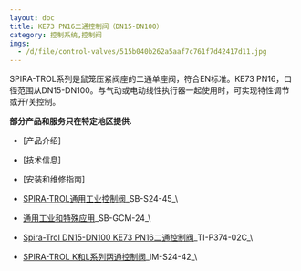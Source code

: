 ```yaml
---
layout: doc
title: KE73 PN16二通控制阀（DN15-DN100）
category: 控制系统,控制阀
imgs:
  - /d/file/control-valves/515b040b262a5aaf7c761f7d42417d11.jpg
---
```


SPIRA-TROL系列是鼠笼压紧阀座的二通单座阀，符合EN标准。KE73 PN16，口径范围从DN15-DN100。与气动或电动线性执行器一起使用时，可实现特性调节或开/关控制。

**部分产品和服务只在特定地区提供.**

- [产品介绍]
- [技术信息]
- [安装和维修指南]

- [SPIRA-TROL通用工业控制阀](https://assets.spiraxvalve.com/pdf/SB-S24-45-SPIRA-TROL通用工业控制阀.pdf)\_SB-S24-45\_\
- [通用工业和特殊应用](https://assets.spiraxvalve.com/pdf/SB-GCM-24-控制阀-通用-通用工业和特殊应用.pdf)\_SB-GCM-24\_\

- [Spira-Trol DN15-DN100 KE73 PN16二通控制阀](https://assets.spiraxvalve.com/pdf/TI-P374-02C-Spira-Trol%20DN15-DN100%20KE73%20PN16二通控制阀.pdf)\_TI-P374-02C\_\

- [SPIRA-TROL K和L系列两通控制阀](https://assets.spiraxvalve.com/pdf/IM-S24-42-SPIRA-TROL%20K和L系列两通控制阀.pdf)\_IM-S24-42\_\
